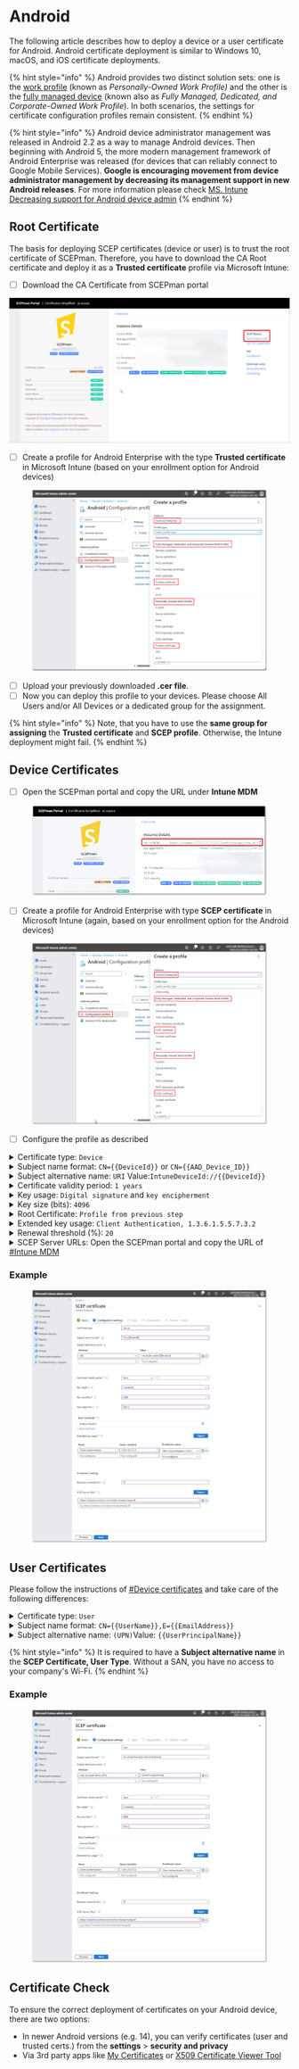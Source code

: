 # Android

The following article describes how to deploy a device or a user certificate for Android. Android certificate deployment is similar to Windows 10, macOS, and iOS certificate deployments.

{% hint style="info" %}
Android provides two distinct solution sets: one is the [work profile](https://developers.google.com/android/work/requirements/work-profile) (known as _Personally-Owned Work Profile)_ and the other is the [fully managed device](https://developers.google.com/android/work/requirements/fully-managed-device) (known also as _Fully Managed, Dedicated, and Corporate-Owned Work Profile_). In both scenarios, the settings for certificate configuration profiles remain consistent.
{% endhint %}

{% hint style="info" %}
Android device administrator management was released in Android 2.2 as a way to manage Android devices. Then beginning with Android 5, the more modern management framework of Android Enterprise was released (for devices that can reliably connect to Google Mobile Services). **Google is encouraging movement from device administrator management by decreasing its management support in new Android releases**. For more information please check [MS. Intune Decreasing support for Android device admin](https://techcommunity.microsoft.com/t5/intune-customer-success/decreasing-support-for-android-device-administrator/ba-p/1441935)
{% endhint %}

## Root Certificate

The basis for deploying SCEP certificates (device or user)  is to trust the root certificate of SCEPman. Therefore, you have to download the CA Root certificate and deploy it as a **Trusted certificate** profile via Microsoft Intune:

* [ ] Download the CA Certificate from SCEPman portal

![](<../../.gitbook/assets/SCEPmanHomePage (2).png>)

* [ ] Create a profile for Android Enterprise with the type **Trusted certificate** in Microsoft Intune (based on your enrollment option for Android devices)

<figure><img src="../../.gitbook/assets/2024-01-09 15_24_48-Create a profile.png" alt=""><figcaption></figcaption></figure>

* [ ] Upload your previously downloaded **.cer file**.
* [ ] Now you can deploy this profile to your devices. Please choose All Users and/or All Devices or a dedicated group for the assignment.

{% hint style="info" %}
Note, that you have to use the **same group for assigning** the **Trusted certificate** and **SCEP profile**. Otherwise, the Intune deployment might fail.
{% endhint %}

## Device Certificates

* [ ] Open the SCEPman portal and copy the URL under **Intune MDM**

<figure><img src="../../.gitbook/assets/2024-01-09 15_10_27.png" alt=""><figcaption></figcaption></figure>

* [ ] Create a profile for Android Enterprise with type **SCEP certificate** in Microsoft Intune (again, based on your enrollment option for the Android devices)

<figure><img src="../../.gitbook/assets/2024-01-09 16_09_19-Create a SCEP profile.png" alt=""><figcaption></figcaption></figure>

* [ ] Configure the profile as described

<details>

<summary>Certificate type: <code>Device</code></summary>

In this section, we are setting up a device certificate.

</details>

<details>

<summary>Subject name format: <code>CN={{DeviceId}}</code> or <code>CN={{AAD_Device_ID}}</code></summary>

SCEPman uses the CN field of the subject to identify the device and as a seed for the certificate serial number generation. Microsoft Entra ID (Azure AD) and Intune offer two different IDs:

* \{{DeviceId\}}: This ID is generated and used by Intune **(Recommended).** (Requires SCEPman 2.0 or higher and [#AppConfig:IntuneValidation:DeviceDirectory](../../scepman-configuration/optional/application-settings/intune-validation.md#appconfig-intunevalidation-devicedirectory) to be set to **Intune** or **AADAndIntune**
* \{{AAD\_Device\_ID\}}: This ID is generated and used by Microsoft Entra ID (Azure AD).

You can add other RDNs if needed (e.g.: `CN={{DeviceId}}, O=Contoso, CN={{WiFiMacAddress}}`). Supported variables are listed in the [Microsoft docs](https://learn.microsoft.com/en-us/mem/intune/protect/certificates-profile-scep#create-a-scep-certificate-profile).

</details>

<details>

<summary>Subject alternative name: <code>URI</code> Value:<code>IntuneDeviceId://{{DeviceId}}</code></summary>

The URI field is [recommended by Microsoft](https://techcommunity.microsoft.com/t5/intune-customer-success/new-microsoft-intune-service-for-network-access-control/ba-p/2544696) for NAC solutions to identify the devices based on their Intune Device ID.

Other SAN values like DNS can be added if needed.

</details>

<details>

<summary>Certificate validity period: <code>1 years</code></summary>

The amount of time remaining before the certificate expires. Default is set at one year.

SCEPman caps the certificate validity to the configured maximum in setting [_**AppConfig:ValidityPeriodDays**_](../../scepman-configuration/optional/application-settings/certificates.md#appconfig-validityperioddays), but otherwise uses the validity configured in the request.

</details>

<details>

<summary>Key usage: <code>Digital signature</code> and <code>key encipherment</code></summary>

Please activate both cryptographic actions.

</details>

<details>

<summary>Key size (bits): <code>4096</code></summary>

SCEPman supports 4096 bits.

</details>

<details>

<summary>Root Certificate: <code>Profile from previous step</code></summary>

Please select the Intune profile from [[#root-certificate](android.md#root-certificate "mention")](android.md#root-certificate).

</details>

<details>

<summary>Extended key usage: <code>Client Authentication, 1.3.6.1.5.5.7.3.2</code></summary>

Please choose **Client Authentication (1.3.6.1.5.5.7.3.2)** under **Predefined values**. The other fields will be filled out automatically.

</details>

<details>

<summary>Renewal threshold (%): <code>20</code></summary>

This value defines when the device is allowed to renew its certificate (based on the remaining lifetime of an existing certificate). Please read the note under **Certificate validity period** and select a suitable value that allows the device the renew the certificate over a long period. A value of 20% would allow the device with 1 year valid certificate to start renewal 73 days before expiration.

</details>

<details>

<summary>SCEP Server URLs: Open the SCEPman portal and copy the URL of <a href="android.md#device-certificates">#Intune MDM</a></summary>

**Example**

```
https://scepman.contoso.com/certsrv/mscep/mscep.dll
```

</details>

### **Example**

<figure><img src="../../.gitbook/assets/2024-01-11 11_04_19-SCEP certificate - AndroidEnterpriseDeviceCert.png" alt=""><figcaption></figcaption></figure>

## User Certificates

Please follow the instructions of [#Device certificates](android.md#device-certificates) and take care of the following differences:



<details>

<summary>Certificate type: <code>User</code></summary>

In this section we are setting up a user certificate.

</details>

<details>

<summary>Subject name format: <code>CN={{UserName}},E={{EmailAddress}}</code></summary>

You can define RDNs based on your needs. Supported variables are listed in the [Microsoft docs](https://docs.microsoft.com/en-us/mem/intune/protect/certificates-profile-scep#create-a-scep-certificate-profile). We recommend to include the username (e.g.: janedoe) and email address (e.g.: janedoe@contoso.com) as baseline setting.

</details>

<details>

<summary>Subject alternative name: <code>(UPN)</code>Value: <code>{{UserPrincipalName}}</code></summary>

You **must** add the User principal name as the Subject alternative name. **Add '\{{UserPrincipalName\}}' as Subject Alternative Name of type User principal name (UPN).** This ensures that SCEPman can link certificates to user objects in AAD.&#x20;

Other SAN values like an Email address can be added if needed.

</details>

{% hint style="info" %}
It is required to have a **Subject alternative name** in the **SCEP Certificate, User Type**. Without a SAN, you have no access to your company's Wi-Fi.
{% endhint %}

### **Example**

<figure><img src="../../.gitbook/assets/2024-01-11 10_59_48-SCEP certificate - AndroidEnterpriseUserCert.png" alt=""><figcaption></figcaption></figure>

## Certificate Check

To ensure the correct deployment of certificates on your Android device, there are two options:

* In newer Android versions (e.g. 14), you can verify certificates (user and trusted certs.) from the **settings** > **security and privacy**
* Via 3rd party apps like [My Certificates](https://play.google.com/store/apps/details?id=com.wesbunton.projects.mycertificates\&hl=en) or [X509 Certificate Viewer Tool](https://play.google.com/store/apps/details?id=com.rdupletlabs.certificateviewer)

